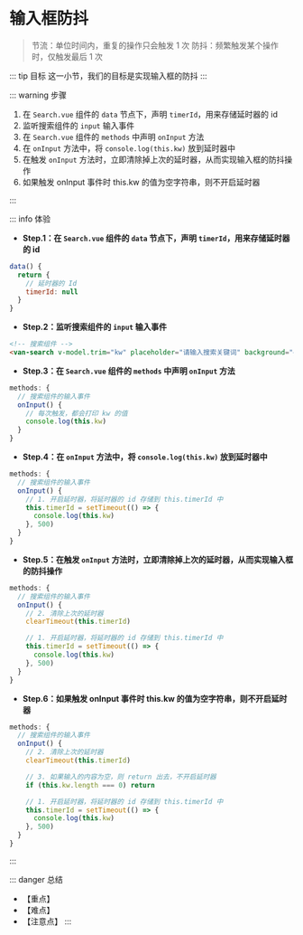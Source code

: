 # 输入框防抖

> 节流：单位时间内，重复的操作只会触发 1 次
> 防抖：频繁触发某个操作时，仅触发最后 1 次

::: tip 目标
这一小节，我们的目标是实现输入框的防抖
:::

::: warning 步骤

  1. 在 `Search.vue` 组件的 `data` 节点下，声明 `timerId`，用来存储延时器的 id
  2. 监听搜索组件的 `input` 输入事件
  3. 在 `Search.vue` 组件的 `methods` 中声明 `onInput` 方法
  4. 在 `onInput` 方法中，将 `console.log(this.kw)` 放到延时器中
  5. 在触发 `onInput` 方法时，立即清除掉上次的延时器，从而实现输入框的防抖操作
  6. 如果触发 onInput 事件时 this.kw 的值为空字符串，则不开启延时器

:::

::: info 体验

* **Step.1：在 `Search.vue` 组件的 `data` 节点下，声明 `timerId`，用来存储延时器的 id**

```js
data() {
  return {
    // 延时器的 Id
    timerId: null
  }
}
```

* **Step.2：监听搜索组件的 `input` 输入事件**

```html
<!-- 搜索组件 -->
<van-search v-model.trim="kw" placeholder="请输入搜索关键词" background="#007BFF" shape="round" ref="searchRef" @input="onInput" />
```

* **Step.3：在 `Search.vue` 组件的 `methods` 中声明 `onInput` 方法**

```js
methods: {
  // 搜索组件的输入事件
  onInput() {
    // 每次触发，都会打印 kw 的值
    console.log(this.kw)
  }
}
```

* **Step.4：在 `onInput` 方法中，将 `console.log(this.kw)` 放到延时器中**

```js
methods: {
  // 搜索组件的输入事件
  onInput() {
    // 1. 开启延时器，将延时器的 id 存储到 this.timerId 中
    this.timerId = setTimeout(() => {
      console.log(this.kw)
    }, 500)
  }
}
```

* **Step.5：在触发 `onInput` 方法时，立即清除掉上次的延时器，从而实现输入框的防抖操作**

```js
methods: {
  // 搜索组件的输入事件
  onInput() {
    // 2. 清除上次的延时器
    clearTimeout(this.timerId)

    // 1. 开启延时器，将延时器的 id 存储到 this.timerId 中
    this.timerId = setTimeout(() => {
      console.log(this.kw)
    }, 500)
  }
}
```

* **Step.6：如果触发 onInput 事件时 this.kw 的值为空字符串，则不开启延时器**

```js
methods: {
  // 搜索组件的输入事件
  onInput() {
    // 2. 清除上次的延时器
    clearTimeout(this.timerId)

    // 3. 如果输入的内容为空，则 return 出去，不开启延时器
    if (this.kw.length === 0) return

    // 1. 开启延时器，将延时器的 id 存储到 this.timerId 中
    this.timerId = setTimeout(() => {
      console.log(this.kw)
    }, 500)
  }
}

```

:::

::: danger 总结

* 【重点】
* 【难点】
* 【注意点】
:::
